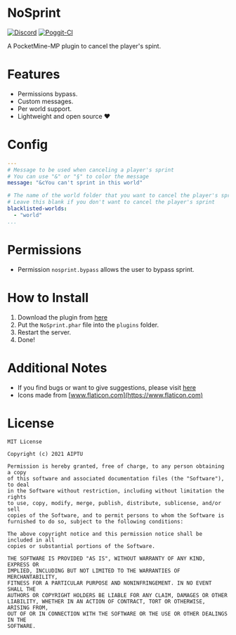 # NoSprint

[![Discord](https://img.shields.io/discord/830063409000087612?color=7389D8&label=discord)](https://discord.com/invite/EggNF9hvGv)
[![Poggit-CI](https://poggit.pmmp.io/ci.shield/AIPTU/NoSprint/NoSprint)](https://poggit.pmmp.io/ci/AIPTU/NoSprint/NoSprint)

A PocketMine-MP plugin to cancel the player's spint.

# Features

- Permissions bypass.
- Custom messages.
- Per world support.
- Lightweight and open source ❤️

# Config

```yaml
---
# Message to be used when canceling a player's sprint
# You can use "&" or "§" to color the message
message: "&cYou can't sprint in this world"

# The name of the world folder that you want to cancel the player's sprint
# Leave this blank if you don't want to cancel the player's sprint
blacklisted-worlds:
  - "world"
...
```

# Permissions

- Permission `nosprint.bypass` allows the user to bypass sprint.

# How to Install

1. Download the plugin from [here](https://poggit.pmmp.io/ci/AIPTU/NoSprint)
2. Put the `NoSprint.phar` file into the `plugins` folder.
3. Restart the server.
4. Done!

# Additional Notes

- If you find bugs or want to give suggestions, please visit [here](https://github.com/AIPTU/NoSprint/issues)
- Icons made from [www.flaticon.com](https://www.flaticon.com)

# License

```
MIT License

Copyright (c) 2021 AIPTU

Permission is hereby granted, free of charge, to any person obtaining a copy
of this software and associated documentation files (the "Software"), to deal
in the Software without restriction, including without limitation the rights
to use, copy, modify, merge, publish, distribute, sublicense, and/or sell
copies of the Software, and to permit persons to whom the Software is
furnished to do so, subject to the following conditions:

The above copyright notice and this permission notice shall be included in all
copies or substantial portions of the Software.

THE SOFTWARE IS PROVIDED "AS IS", WITHOUT WARRANTY OF ANY KIND, EXPRESS OR
IMPLIED, INCLUDING BUT NOT LIMITED TO THE WARRANTIES OF MERCHANTABILITY,
FITNESS FOR A PARTICULAR PURPOSE AND NONINFRINGEMENT. IN NO EVENT SHALL THE
AUTHORS OR COPYRIGHT HOLDERS BE LIABLE FOR ANY CLAIM, DAMAGES OR OTHER
LIABILITY, WHETHER IN AN ACTION OF CONTRACT, TORT OR OTHERWISE, ARISING FROM,
OUT OF OR IN CONNECTION WITH THE SOFTWARE OR THE USE OR OTHER DEALINGS IN THE
SOFTWARE.
```
